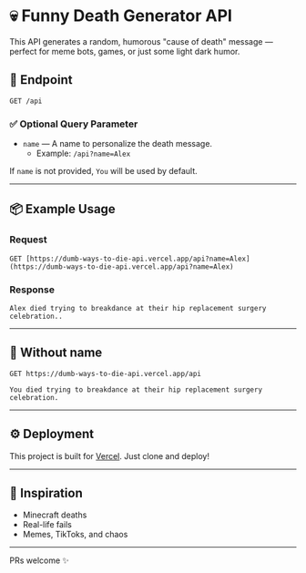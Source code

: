 # 💀 Funny Death Generator API

This API generates a random, humorous "cause of death" message — perfect for meme bots, games, or just some light dark humor.

## 🔗 Endpoint

```curl
GET /api
```

### ✅ Optional Query Parameter

- `name` — A name to personalize the death message.
  - Example: `/api?name=Alex`

If `name` is not provided, `You` will be used by default.

---

## 📦 Example Usage

### Request

```curl
GET [https://dumb-ways-to-die-api.vercel.app/api?name=Alex](https://dumb-ways-to-die-api.vercel.app/api?name=Alex)
```

### Response

```text
Alex died trying to breakdance at their hip replacement surgery celebration..
````

---

## 🧪 Without name

```curl
GET https://dumb-ways-to-die-api.vercel.app/api
```

```text
You died trying to breakdance at their hip replacement surgery celebration.
```

---

## ⚙️ Deployment

This project is built for [Vercel](https://vercel.com). Just clone and deploy!

---

## 🧠 Inspiration

- Minecraft deaths
- Real-life fails
- Memes, TikToks, and chaos

---

PRs welcome ✨
